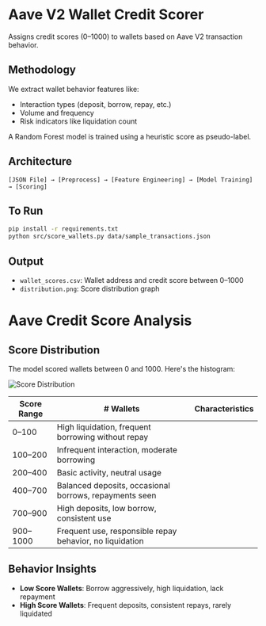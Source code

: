 # Aave V2 Wallet Credit Scorer

Assigns credit scores (0–1000) to wallets based on Aave V2 transaction behavior.

## Methodology

We extract wallet behavior features like:
- Interaction types (deposit, borrow, repay, etc.)
- Volume and frequency
- Risk indicators like liquidation count

A Random Forest model is trained using a heuristic score as pseudo-label.

## Architecture
```
[JSON File] → [Preprocess] → [Feature Engineering] → [Model Training] → [Scoring]
```

## To Run
```bash
pip install -r requirements.txt
python src/score_wallets.py data/sample_transactions.json
```

## Output
- `wallet_scores.csv`: Wallet address and credit score between 0–1000
- `distribution.png`: Score distribution graph


# Aave Credit Score Analysis

## Score Distribution

The model scored wallets between 0 and 1000. Here's the histogram:

![Score Distribution](distribution.png)

| Score Range | # Wallets | Characteristics |
|-------------|-----------|-----------------|
| 0–100       | High liquidation, frequent borrowing without repay |
| 100–200     | Infrequent interaction, moderate borrowing |
| 200–400     | Basic activity, neutral usage |
| 400–700     | Balanced deposits, occasional borrows, repayments seen |
| 700–900     | High deposits, low borrow, consistent use |
| 900–1000    | Frequent use, responsible repay behavior, no liquidation |

## Behavior Insights

- **Low Score Wallets**: Borrow aggressively, high liquidation, lack repayment
- **High Score Wallets**: Frequent deposits, consistent repays, rarely liquidated

